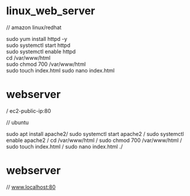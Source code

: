 # linux_web_server

 // amazon linux/redhat  
  
 sudo yum install httpd -y  
 sudo systemctl start httpd  
 sudo systemctl enable httpd  
 cd /var/www/html  
 sudo chmod 700 /var/www/html  
 sudo touch index.html 
 sudo nano index.html 
  
 <h1> webserver </h1>
 / ec2-public-ip:80 

 // ubuntu  
  
 sudo apt install apache2/
 sudo systemctl start apache2 /
 sudo systemctl enable apache2 /
 cd /var/www/html  /
 sudo chmod 700 /var/www/html /
 sudo touch index.html /
 sudo nano index.html ./
  
 <h1> webserver </h1> 
  
 // www.localhost:80 
